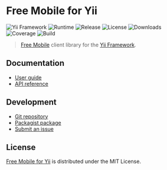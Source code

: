 # Free Mobile for Yii
![Yii Framework](https://badgen.net/badge/yii/%3E%3D2.0.0/green) ![Runtime](https://badgen.net/packagist/php/cedx/yii2-free-mobile) ![Release](https://badgen.net/packagist/v/cedx/yii2-free-mobile) ![License](https://badgen.net/packagist/license/cedx/yii2-free-mobile) ![Downloads](https://badgen.net/packagist/dt/cedx/yii2-free-mobile) ![Coverage](https://badgen.net/coveralls/c/github/cedx/yii2-free-mobile) ![Build](https://badgen.net/github/checks/cedx/yii2-free-mobile/main)

> [Free Mobile](http://mobile.free.fr) client library for the [Yii Framework](https://www.yiiframework.com).

## Documentation
- [User guide](https://docs.belin.io/yii2-free-mobile)
- [API reference](https://api.belin.io/yii2-free-mobile)

## Development
- [Git repository](https://git.belin.io/cedx/yii2-free-mobile)
- [Packagist package](https://packagist.org/packages/cedx/yii2-free-mobile)
- [Submit an issue](https://git.belin.io/cedx/yii2-free-mobile/issues)

## License
[Free Mobile for Yii](https://docs.belin.io/yii2-free-mobile) is distributed under the MIT License.
